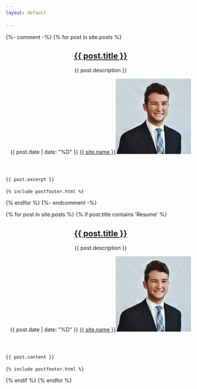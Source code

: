 ```yaml
---
layout: default

---
```



{%- comment -%}
{% for post in site.posts %}
<article class="post">
	<header>
		<div class="title">
			<h2><a href="{{ post.url }}">{{ post.title }}</a></h2>
			<p>{{ post.description }}</p>
		</div>
		<div class="meta">
			<time class="published" datetime="">{{ post.date | date: "%D" }}</time>
			<a href="#" class="author"><span class="name">{{ site.name }}</span><img src="/images/avatar.jpg" alt="" /></a>
		</div>
	</header>
	<!-- <a href="single.html" class="image featured"><img src="images/pic01.jpg" alt="" /></a> -->

	{{ post.excerpt }}

	{% include postfooter.html %}
</article>
{% endfor %}
{%- endcomment -%}


{% for post in site.posts %}
{% if post.title contains 'Resume' %}
<article class="post">
	<header>
		<div class="title">
			<h2><a href="{{ post.url }}">{{ post.title }}</a></h2>
			<p>{{ post.description }}</p>
		</div>
		<div class="meta">
			<time class="published" datetime="">{{ post.date | date: "%D" }}</time>
			<a href="#" class="author"><span class="name">{{ site.name }}</span><img src="/images/avatar.jpg" alt="" /></a>
		</div>
	</header>
	<!-- <a href="single.html" class="image featured"><img src="images/pic01.jpg" alt="" /></a> -->

	{{ post.content }}

	{% include postfooter.html %}
</article>
{% endif %}
{% endfor %}


<!-- Post -->
<!-- 
<article class="post">
	<header>
		<div class="title">
			<h2><a href="single.html">Magna sed adipiscing</a></h2>
			<p>Lorem ipsum dolor amet nullam consequat etiam feugiat</p>
		</div>
		<div class="meta">
			<time class="published" datetime="2015-11-01">November 1, 2015</time>
			<a href="#" class="author"><span class="name">Jane Doe</span><img src="images/avatar.jpg" alt="" /></a>
		</div>
	</header>
	<a href="single.html" class="image featured"><img src="images/pic01.jpg" alt="" /></a>
	<p>Mauris neque quam, fermentum ut nisl vitae, convallis maximus nisl. Sed mattis nunc id lorem euismod placerat. Vivamus porttitor magna enim, ac accumsan tortor cursus at. Phasellus sed ultricies mi non congue ullam corper. Praesent tincidunt sed tellus ut rutrum. Sed vitae justo condimentum, porta lectus vitae, ultricies congue gravida diam non fringilla.</p>
	<footer>
		<ul class="actions">
			<li><a href="single.html" class="button large">Continue Reading</a></li>
		</ul>
		<ul class="stats">
			<li><a href="#">General</a></li>
			<li><a href="#" class="icon solid fa-heart">28</a></li>
			<li><a href="#" class="icon solid fa-comment">128</a></li>
		</ul>
	</footer>
</article>
-->


<!-- Pagination -->
<!-- <ul class="actions pagination">
	<li><a href="" class="disabled button large previous">Previous Page</a></li>
	<li><a href="#" class="button large next">Next Page</a></li>
</ul> -->


			